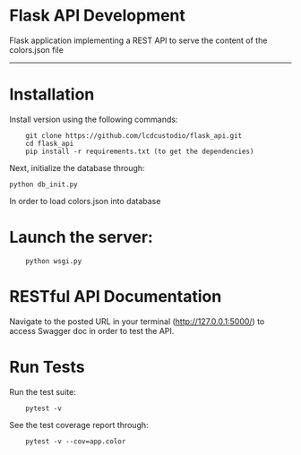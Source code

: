 Flask API Development
===========


Flask application implementing a REST API to serve the content of the colors.json file


------------

Installation
===========================

Install version using the following commands:


```
    git clone https://github.com/lcdcustodio/flask_api.git
    cd flask_api
    pip install -r requirements.txt (to get the dependencies)
```    

Next, initialize the database through:

```
python db_init.py
```

In order to load colors.json into database

Launch the server:
===========================
```
    python wsgi.py
```

RESTful API Documentation
=========================
Navigate to the posted URL in your terminal (http://127.0.0.1:5000/) to access Swagger doc in order to test the API.

Run Tests
===========================

Run the test suite:

```
    pytest -v
```   

See the test coverage report through:

```
    pytest -v --cov=app.color
```    